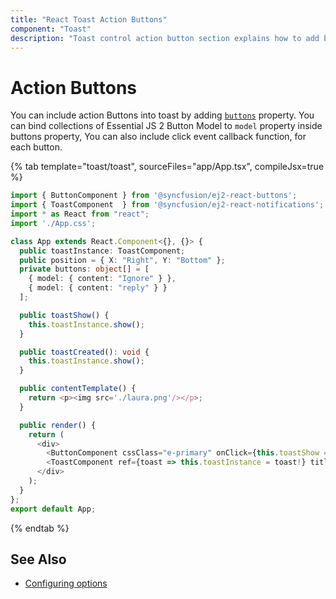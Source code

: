 ```yaml
---
title: "React Toast Action Buttons"
component: "Toast"
description: "Toast control action button section explains how to add button control inside the toast control using button properties."
---
```


# Action Buttons

You can include action Buttons into toast by adding [`buttons`](../../api/toast#buttons) property. You can bind collections of Essential JS 2 Button Model to `model` property inside buttons property, You can also include  click event callback function, for each button.

{% tab template="toast/toast", sourceFiles="app/App.tsx", compileJsx=true  %}

```typescript
import { ButtonComponent } from '@syncfusion/ej2-react-buttons';
import { ToastComponent  } from '@syncfusion/ej2-react-notifications';
import * as React from "react";
import './App.css';

class App extends React.Component<{}, {}> {
  public toastInstance: ToastComponent;
  public position = { X: "Right", Y: "Bottom" };
  private buttons: object[] = [
    { model: { content: "Ignore" } },
    { model: { content: "reply" } }
  ];

  public toastShow() {
    this.toastInstance.show();
  }

  public toastCreated(): void {
    this.toastInstance.show();
  }

  public contentTemplate() {
    return <p><img src='./laura.png'/></p>;
  }

  public render() {
    return (
      <div>
        <ButtonComponent cssClass="e-primary" onClick={this.toastShow = this.toastShow.bind(this)}> Show Toast </ButtonComponent>
        <ToastComponent ref={toast => this.toastInstance = toast!} title="Anjolie Stokes" content={this.contentTemplate} position={this.position} width='230' height='250' buttons={this.buttons} created={this.toastCreated = this.toastCreated.bind(this)} />
      </div>
    );
  }
};
export default App;
```

{% endtab %}

## See Also

* [Configuring options](./config/)